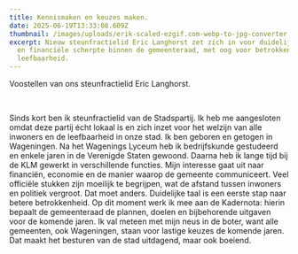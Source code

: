 ```yaml
---
title: Kennismaken en keuzes maken.
date: 2025-06-19T13:33:08.609Z
thumbnail: /images/uploads/erik-scaled-ezgif.com-webp-to-jpg-converter.jpg
excerpt: Nieuw steunfractielid Eric Langhorst zet zich in voor duidelijke taal
  en financiële scherpte binnen de gemeenteraad, met oog voor betrokkenheid en
  leefbaarheid.
---
```

<!--StartFragment-->

Voostellen van ons steunfractielid Eric Langhorst.

 

Sinds kort ben ik steunfractielid van de Stadspartij. Ik heb me aangesloten omdat deze partij écht lokaal is en zich inzet voor het welzijn van alle inwoners en de leefbaarheid in onze stad. Ik ben geboren en getogen in Wageningen. Na het Wagenings Lyceum heb ik bedrijfskunde gestudeerd en enkele jaren in de Verenigde Staten gewoond. Daarna heb ik lange tijd bij de KLM gewerkt in verschillende functies. Mijn interesse gaat uit naar financiën, economie en de manier waarop de gemeente communiceert. Veel officiële stukken zijn moeilijk te begrijpen, wat de afstand tussen inwoners en politiek vergroot. Dat moet anders. Duidelijke taal is een eerste stap naar betere betrokkenheid. Op dit moment werk ik mee aan de Kadernota: hierin bepaalt de gemeenteraad de plannen, doelen en bijbehorende uitgaven voor de komende jaren. Ik val meteen met mijn neus in de boter, want alle gemeenten, ook Wageningen, staan voor lastige keuzes de komende jaren. Dat maakt het besturen van de stad uitdagend, maar ook boeiend.

<!--EndFragment-->